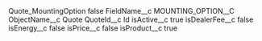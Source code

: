 <?xml version="1.0" encoding="UTF-8"?>
<CustomMetadata xmlns="http://soap.sforce.com/2006/04/metadata" xmlns:xsi="http://www.w3.org/2001/XMLSchema-instance" xmlns:xsd="http://www.w3.org/2001/XMLSchema">
    <label>Quote_MountingOption</label>
    <protected>false</protected>
    <values>
        <field>FieldName__c</field>
        <value xsi:type="xsd:string">MOUNTING_OPTION__C</value>
    </values>
    <values>
        <field>ObjectName__c</field>
        <value xsi:type="xsd:string">Quote</value>
    </values>
    <values>
        <field>QuoteId__c</field>
        <value xsi:type="xsd:string">Id</value>
    </values>
    <values>
        <field>isActive__c</field>
        <value xsi:type="xsd:boolean">true</value>
    </values>
    <values>
        <field>isDealerFee__c</field>
        <value xsi:type="xsd:boolean">false</value>
    </values>
    <values>
        <field>isEnergy__c</field>
        <value xsi:type="xsd:boolean">false</value>
    </values>
    <values>
        <field>isPrice__c</field>
        <value xsi:type="xsd:boolean">false</value>
    </values>
    <values>
        <field>isProduct__c</field>
        <value xsi:type="xsd:boolean">true</value>
    </values>
</CustomMetadata>

